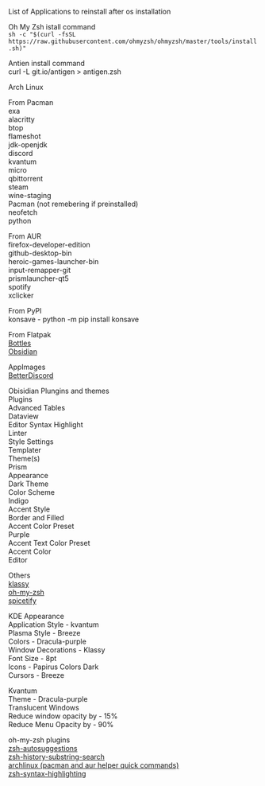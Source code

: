 List of Applications to reinstall after os installation

Oh My Zsh istall command   
`sh -c "$(curl -fsSL https://raw.githubusercontent.com/ohmyzsh/ohmyzsh/master/tools/install.sh)"`

Antien install command   
curl -L git.io/antigen > antigen.zsh

Arch Linux
   

From Pacman   
  exa   
  alacritty   
  btop   
  flameshot   
  jdk-openjdk   
  discord   
  kvantum   
  micro   
  qbittorrent   
  steam   
  wine-staging   
Pacman (not remebering if preinstalled)   
  neofetch   
  python
   
   
From AUR   
  firefox-developer-edition   
  github-desktop-bin   
  heroic-games-launcher-bin   
  input-remapper-git   
  prismlauncher-qt5   
  spotify   
  xclicker   
   

From PyPI   
  konsave - python -m pip install konsave   
   
   
From Flatpak   
  [Bottles](https://flathub.org/apps/details/com.usebottles.bottles)   
  [Obsidian](https://flathub.org/apps/details/md.obsidian.Obsidian)   
   
   
AppImages   
  [BetterDiscord](https://betterdiscord.app/)   
   
   
Obisidian Plungins and themes   
  Plugins   
    Advanced Tables   
    Dataview   
    Editor Syntax Highlight   
    Linter   
    Style Settings   
    Templater   
  Theme(s)   
    Prism   
      Appearance   
        Dark Theme   
          Color Scheme   
            Indigo   
          Accent Style   
            Border and Filled   
          Accent Color Preset   
            Purple   
          Accent Text Color Preset   
            Accent Color   
      Editor   
   

Others   
  [klassy](https://github.com/paulmcauley/klassy)   
  [oh-my-zsh](https://ohmyz.sh/)   
  [spicetify](https://spicetify.app/)   
   

KDE Appearance   
  Application Style - kvantum   
  Plasma Style - Breeze   
  Colors - Dracula-purple   
  Window Decorations - Klassy   
  Font Size - 8pt   
  Icons - Papirus Colors Dark   
  Cursors - Breeze   
   

Kvantum   
  Theme - Dracula-purple   
  Translucent Windows   
  	Reduce window opacity by - 15%   
  	Reduce Menu Opacity by - 90%   
   

oh-my-zsh plugins   
  [zsh-autosuggestions](https://github.com/zsh-users/zsh-autosuggestions/blob/master/INSTALL.md)   
  [zsh-history-substring-search](https://github.com/zsh-users/zsh-history-substring-search)   
  [archlinux (pacman and aur helper quick commands)](https://github.com/ohmyzsh/ohmyzsh/tree/master/plugins/archlinux)   
  [zsh-syntax-highlighting](https://github.com/zsh-users/zsh-syntax-highlighting/blob/master/INSTALL.md)   
